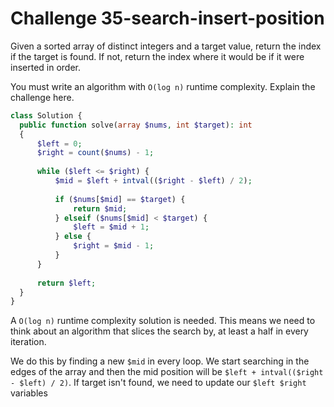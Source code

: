 # Challenge 35-search-insert-position
Given a sorted array of distinct integers and a target value, return the index if the target is found. If not, return the index where it would be if it were inserted in order.

You must write an algorithm with `O(log n)` runtime complexity.
Explain the challenge here.
```php
class Solution {
  public function solve(array $nums, int $target): int 
  {
      $left = 0;
      $right = count($nums) - 1;
      
      while ($left <= $right) {
          $mid = $left + intval(($right - $left) / 2);
          
          if ($nums[$mid] == $target) {
              return $mid;
          } elseif ($nums[$mid] < $target) {
              $left = $mid + 1;
          } else {
              $right = $mid - 1;
          }
      }
      
      return $left;
  }
}
```

A `O(log n)` runtime complexity solution is needed. This means we need to think about an algorithm that slices the search by, at least a half in every iteration. 

We do this by finding a new `$mid` in every loop. We start searching in the edges of the array and then the mid position will be `$left + intval(($right - $left) / 2)`. If target isn't found, we need to update our `$left $right` variables
